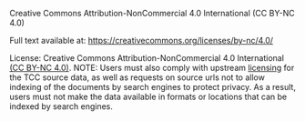 Creative Commons Attribution-NonCommercial 4.0 International (CC BY-NC 4.0)

Full text available at: https://creativecommons.org/licenses/by-nc/4.0/

License: Creative Commons Attribution-NonCommercial 4.0 International [(CC BY-NC 4.0)](https://creativecommons.org/licenses/by-nc/4.0/). NOTE: Users must also comply with upstream [licensing](https://www.tcc-cci.gc.ca/en/pages/important-notices) for the TCC source data, as well as requests on source urls not to allow indexing of the documents by search engines to protect privacy. As a result, users must not make the data available in formats or locations that can be indexed by search engines.
